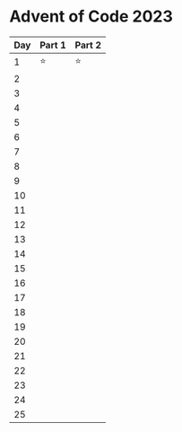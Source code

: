 # Advent of Code 2023

| Day  | Part 1  | Part 2  |
|---   |---      |---      |
|   1   |    ⭐     |   ⭐      |
|  2 |   |   |
|  3 |   |   |
|  4 |   |   |
|  5 |   |   |
|  6 |   |   |
|  7 |   |   |
|  8 |   |   |
|  9 |   |   |
|  10 |   |   |
|  11 |   |   |
|  12 |   |   |
|  13 |   |   |
|  14 |   |   |
| 15  |   |   |
| 16  |   |   |
| 17  |   |   |
| 18  |   |   |
| 19  |   |   |
| 20  |   |   |
|  21 |   |   |
| 22  |   |   |
| 23  |   |   |
|  24 |   |   |
|  25 |   |   |
